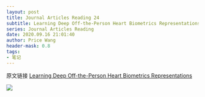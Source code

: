 ```yaml
---
layout: post
title: Journal Articles Reading 24
subtitle: Learning Deep Off-the-Person Heart Biometrics Representations
series: Journal Articles Reading
date: 2020.09.16 21:01:40
author: Price Wang
header-mask: 0.8
tags:
- 笔记
---
```


原文链接 [Learning Deep Off-the-Person Heart Biometrics Representations](https://ieeexplore.ieee.org/document/8219706)

<img class="post_img" src="{{ site.baseurl }}/img/post/{{ page.series }}/{{ page.title }}.png">
